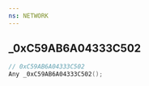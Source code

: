 ```yaml
---
ns: NETWORK
---
```

## _0xC59AB6A04333C502

```c
// 0xC59AB6A04333C502
Any _0xC59AB6A04333C502();
```

